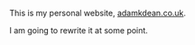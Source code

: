 This is my personal website, [adamkdean.co.uk](http://www.adamkdean.co.uk). 

I am going to rewrite it at some point.
